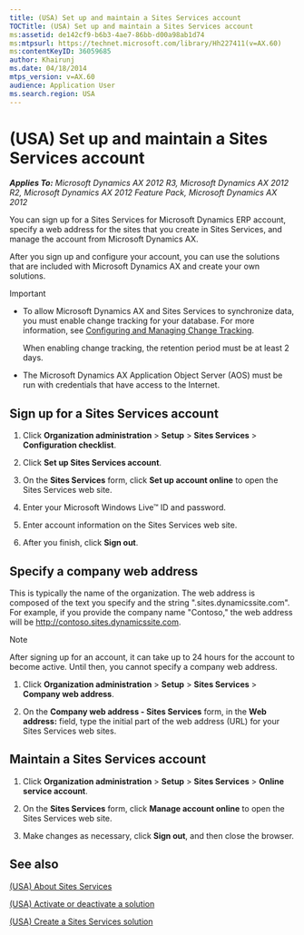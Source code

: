 ```yaml
---
title: (USA) Set up and maintain a Sites Services account
TOCTitle: (USA) Set up and maintain a Sites Services account
ms:assetid: de142cf9-b6b3-4ae7-86bb-d00a98ab1d74
ms:mtpsurl: https://technet.microsoft.com/library/Hh227411(v=AX.60)
ms:contentKeyID: 36059685
author: Khairunj
ms.date: 04/18/2014
mtps_version: v=AX.60
audience: Application User
ms.search.region: USA
---
```


# (USA) Set up and maintain a Sites Services account 


_**Applies To:** Microsoft Dynamics AX 2012 R3, Microsoft Dynamics AX 2012 R2, Microsoft Dynamics AX 2012 Feature Pack, Microsoft Dynamics AX 2012_

You can sign up for a Sites Services for Microsoft Dynamics ERP account, specify a web address for the sites that you create in Sites Services, and manage the account from Microsoft Dynamics AX.

After you sign up and configure your account, you can use the solutions that are included with Microsoft Dynamics AX and create your own solutions.


> [!IMPORTANT]
> <UL>
> <LI>
> <P>To allow Microsoft Dynamics AX and Sites Services to synchronize data, you must enable change tracking for your database. For more information, see <A href="http://msdn.microsoft.com/en-us/library/bb964713.aspx">Configuring and Managing Change Tracking</A>.</P>
> <P>When enabling change tracking, the retention period must be at least 2 days.</P>
> <LI>
> <P>The Microsoft Dynamics AX Application Object Server (AOS) must be run with credentials that have access to the Internet.</P></LI></UL>



## Sign up for a Sites Services account

1.  Click **Organization administration** \> **Setup** \> **Sites Services** \> **Configuration checklist**.

2.  Click **Set up Sites Services account**.

3.  On the **Sites Services** form, click **Set up account online** to open the Sites Services web site.

4.  Enter your Microsoft Windows Live™ ID and password.

5.  Enter account information on the Sites Services web site.

6.  After you finish, click **Sign out**.

## Specify a company web address

This is typically the name of the organization. The web address is composed of the text you specify and the string ".sites.dynamicssite.com". For example, if you provide the company name "Contoso," the web address will be http://contoso.sites.dynamicssite.com.


> [!NOTE]
> <P>After signing up for an account, it can take up to 24 hours for the account to become active. Until then, you cannot specify a company web address.</P>



1.  Click **Organization administration** \> **Setup** \> **Sites Services** \> **Company web address**.

2.  On the **Company web address - Sites Services** form, in the **Web address:** field, type the initial part of the web address (URL) for your Sites Services web sites.

## Maintain a Sites Services account

1.  Click **Organization administration** \> **Setup** \> **Sites Services** \> **Online service account**.

2.  On the **Sites Services** form, click **Manage account online** to open the Sites Services web site.

3.  Make changes as necessary, click **Sign out**, and then close the browser.

## See also

[(USA) About Sites Services](usa-about-sites-services.md)

[(USA) Activate or deactivate a solution](usa-activate-or-deactivate-a-solution.md)

[(USA) Create a Sites Services solution](usa-create-a-sites-services-solution.md)

  


